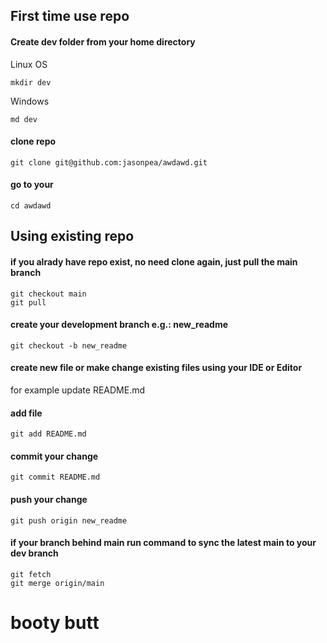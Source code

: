 ## First time use repo
#### Create dev folder from your home directory
Linux OS
```
mkdir dev 
```
Windows
```
md dev
```

#### clone repo
```
git clone git@github.com:jasonpea/awdawd.git
```

#### go to your 
```
cd awdawd
```

## Using existing repo
#### if you alrady have repo exist, no need clone again, just pull the main branch
```
git checkout main
git pull
```
#### create your development branch e.g.: new_readme
```
git checkout -b new_readme
```
#### create new file or make change existing files using your IDE or Editor
for example update README.md

#### add file
```
git add README.md
```
#### commit your change
```
git commit README.md
```

#### push your change
```
git push origin new_readme
```

#### if your branch behind main run command to sync the latest main to your dev branch
```
git fetch
git merge origin/main
```
booty butt
===========
